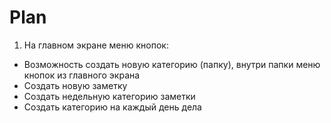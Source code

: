 # **Plan**
1. На главном экране меню кнопок:
- Возможность создать новую категорию (папку), внутри папки меню кнопок из главного экрана
- Создать новую заметку
- Создать недельную категорию заметки
- Создать категорию на каждый день дела
